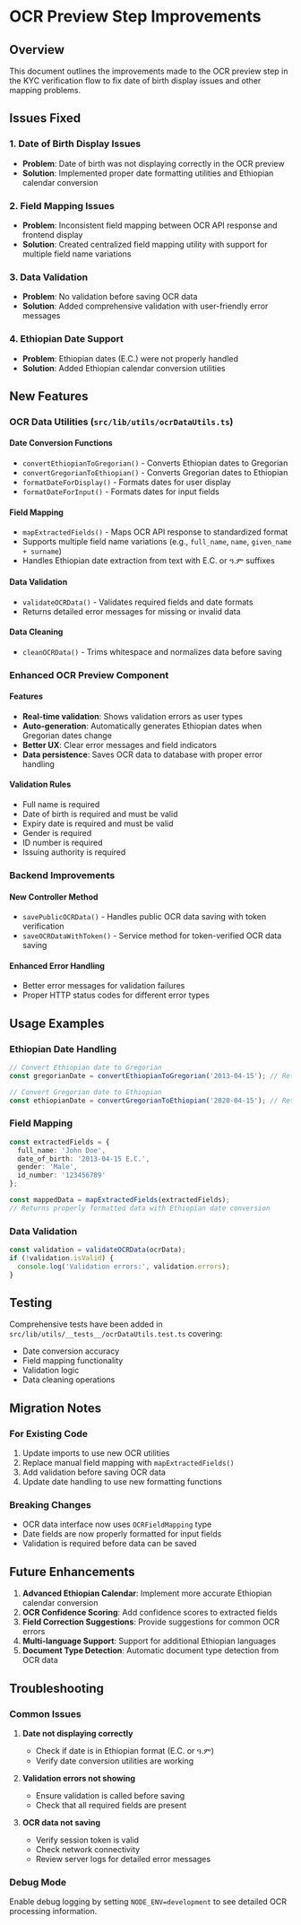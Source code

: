 # OCR Preview Step Improvements

## Overview

This document outlines the improvements made to the OCR preview step in the KYC verification flow to fix date of birth display issues and other mapping problems.

## Issues Fixed

### 1. Date of Birth Display Issues
- **Problem**: Date of birth was not displaying correctly in the OCR preview
- **Solution**: Implemented proper date formatting utilities and Ethiopian calendar conversion

### 2. Field Mapping Issues
- **Problem**: Inconsistent field mapping between OCR API response and frontend display
- **Solution**: Created centralized field mapping utility with support for multiple field name variations

### 3. Data Validation
- **Problem**: No validation before saving OCR data
- **Solution**: Added comprehensive validation with user-friendly error messages

### 4. Ethiopian Date Support
- **Problem**: Ethiopian dates (E.C.) were not properly handled
- **Solution**: Added Ethiopian calendar conversion utilities

## New Features

### OCR Data Utilities (`src/lib/utils/ocrDataUtils.ts`)

#### Date Conversion Functions
- `convertEthiopianToGregorian()` - Converts Ethiopian dates to Gregorian
- `convertGregorianToEthiopian()` - Converts Gregorian dates to Ethiopian
- `formatDateForDisplay()` - Formats dates for user display
- `formatDateForInput()` - Formats dates for input fields

#### Field Mapping
- `mapExtractedFields()` - Maps OCR API response to standardized format
- Supports multiple field name variations (e.g., `full_name`, `name`, `given_name + surname`)
- Handles Ethiopian date extraction from text with E.C. or ዓ.ም suffixes

#### Data Validation
- `validateOCRData()` - Validates required fields and date formats
- Returns detailed error messages for missing or invalid data

#### Data Cleaning
- `cleanOCRData()` - Trims whitespace and normalizes data before saving

### Enhanced OCR Preview Component

#### Features
- **Real-time validation**: Shows validation errors as user types
- **Auto-generation**: Automatically generates Ethiopian dates when Gregorian dates change
- **Better UX**: Clear error messages and field indicators
- **Data persistence**: Saves OCR data to database with proper error handling

#### Validation Rules
- Full name is required
- Date of birth is required and must be valid
- Expiry date is required and must be valid
- Gender is required
- ID number is required
- Issuing authority is required

### Backend Improvements

#### New Controller Method
- `savePublicOCRData()` - Handles public OCR data saving with token verification
- `saveOCRDataWithToken()` - Service method for token-verified OCR data saving

#### Enhanced Error Handling
- Better error messages for validation failures
- Proper HTTP status codes for different error types

## Usage Examples

### Ethiopian Date Handling
```typescript
// Convert Ethiopian date to Gregorian
const gregorianDate = convertEthiopianToGregorian('2013-04-15'); // Returns '2020-04-15'

// Convert Gregorian date to Ethiopian
const ethiopianDate = convertGregorianToEthiopian('2020-04-15'); // Returns '2013-04-15'
```

### Field Mapping
```typescript
const extractedFields = {
  full_name: 'John Doe',
  date_of_birth: '2013-04-15 E.C.',
  gender: 'Male',
  id_number: '123456789'
};

const mappedData = mapExtractedFields(extractedFields);
// Returns properly formatted data with Ethiopian date conversion
```

### Data Validation
```typescript
const validation = validateOCRData(ocrData);
if (!validation.isValid) {
  console.log('Validation errors:', validation.errors);
}
```

## Testing

Comprehensive tests have been added in `src/lib/utils/__tests__/ocrDataUtils.test.ts` covering:
- Date conversion accuracy
- Field mapping functionality
- Validation logic
- Data cleaning operations

## Migration Notes

### For Existing Code
1. Update imports to use new OCR utilities
2. Replace manual field mapping with `mapExtractedFields()`
3. Add validation before saving OCR data
4. Update date handling to use new formatting functions

### Breaking Changes
- OCR data interface now uses `OCRFieldMapping` type
- Date fields are now properly formatted for input fields
- Validation is required before data can be saved

## Future Enhancements

1. **Advanced Ethiopian Calendar**: Implement more accurate Ethiopian calendar conversion
2. **OCR Confidence Scoring**: Add confidence scores to extracted fields
3. **Field Correction Suggestions**: Provide suggestions for common OCR errors
4. **Multi-language Support**: Support for additional Ethiopian languages
5. **Document Type Detection**: Automatic document type detection from OCR data

## Troubleshooting

### Common Issues

1. **Date not displaying correctly**
   - Check if date is in Ethiopian format (E.C. or ዓ.ም)
   - Verify date conversion utilities are working

2. **Validation errors not showing**
   - Ensure validation is called before saving
   - Check that all required fields are present

3. **OCR data not saving**
   - Verify session token is valid
   - Check network connectivity
   - Review server logs for detailed error messages

### Debug Mode
Enable debug logging by setting `NODE_ENV=development` to see detailed OCR processing information.

